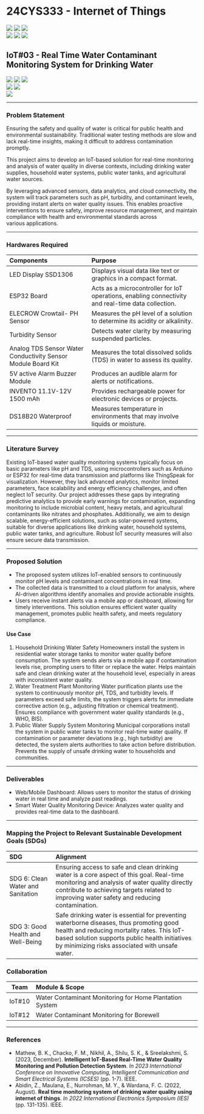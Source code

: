 # 24CYS333 - Internet of Things
![](https://img.shields.io/badge/Batch-22CYS-lightgreen) ![](https://img.shields.io/badge/UG-blue) ![](https://img.shields.io/badge/Subject-IoT-blue)
<br/>
![](https://img.shields.io/badge/Lecture-2-orange) ![](https://img.shields.io/badge/Practical-3-orange) ![](https://img.shields.io/badge/Credits-3-orange) <br/>

## IoT#03 - Real Time Water Contaminant Monitoring System for Drinking Water

![](https://img.shields.io/badge/Member-Agil_Prasanna_P-gold)  ![](https://img.shields.io/badge/Member-Amal_Ritessh_A_P-gold)  ![](https://img.shields.io/badge/Member-Ananth_R-gold) <br/> 
![](https://img.shields.io/badge/SDG-6-darkgreen) ![](https://img.shields.io/badge/SDG-3-darkgreen) <br/>
![](https://img.shields.io/badge/Reviewed-16th_Feb_2025-brown) 

---
### Problem Statement
 Ensuring the safety and quality of water is critical for public health and environmental sustainability. Traditional water testing methods are slow and lack real-time insights, making it difficult to address contamination promptly.

 This project aims to develop an IoT-based solution for real-time monitoring and analysis of water quality in diverse contexts, including drinking water supplies, household water systems, public water tanks, and agricultural water sources.

 By leveraging advanced sensors, data analytics, and cloud connectivity, the system will track parameters such as pH, turbidity, and contaminant levels, providing instant alerts on water quality issues. This enables proactive interventions to ensure safety, improve resource management, and maintain compliance with health and environmental standards across various applications.

---
 ### Hardwares Required

| Components               | Purpose                                                                                          |
|:-------------------------|:-------------------------------------------------------------------------------------------------|
| LED Display SSD1306  | Displays visual data like text or graphics in a compact format. |
| ESP32 Board              | Acts as a microcontroller for IoT operations, enabling connectivity and real-time data collection. |
| ELECROW Crowtail- PH Sensor    | Measures the pH level of a solution to determine its acidity or alkalinity. |
| Turbidity Sensor             | Detects water clarity by measuring suspended particles. |
| Analog TDS Sensor Water Conductivity Sensor Module Board Kit  | Measures the total dissolved solids (TDS) in water to assess its quality. |
| 5V active Alarm Buzzer Module    | Produces an audible alarm for alerts or notifications. |
| INVENTO 11.1V-12V 1500 mAh               | Provides rechargeable power for electronic devices or projects. |
| DS18B20 Waterproof| Measures temperature in environments that may involve liquids or moisture. |

---
 ### Literature Survey
 Existing IoT-based water quality monitoring systems typically focus on basic parameters like pH and TDS, using microcontrollers such as Arduino or ESP32 for real-time data transmission and platforms like ThingSpeak for visualization. However, they lack advanced analytics, monitor limited parameters, face scalability and energy efficiency challenges, and often neglect IoT security. Our project addresses these gaps by integrating predictive analytics to provide early warnings for contamination, expanding monitoring to include microbial content, heavy metals, and agricultural contaminants like nitrates and phosphates. Additionally, we aim to design scalable, energy-efficient solutions, such as solar-powered systems, suitable for diverse applications like drinking water, household systems, public water tanks, and agriculture. Robust IoT security measures will also ensure secure data transmission.

---
 ### Proposed Solution
- The proposed system utilizes IoT-enabled sensors to continuously monitor pH levels
and contaminant concentrations in real time.
- The collected data is transmitted to a cloud platform for analysis, where AI-driven
algorithms identify anomalies and provide actionable insights.
- Users receive instant alerts via a mobile app or dashboard, allowing for timely
interventions. This solution ensures efficient water quality management, promotes
public health safety, and meets regulatory compliance.

#### Use Case
1. Household Drinking Water Safety Homeowners install the system in residential water
 storage tanks to monitor water quality before consumption. The system sends alerts
 via a mobile app if contamination levels rise, prompting users to filter or replace the
 water. Helps maintain safe and clean drinking water at the household level,
 especially in areas with inconsistent water quality.
2. Water Treatment Plant Monitoring Water purification plants use the system to
 continuously monitor pH, TDS, and turbidity levels. If parameters exceed safe limits,
 the system triggers alerts for immediate corrective action (e.g., adjusting filtration or
 chemical treatment). Ensures compliance with government water quality standards
 (e.g., WHO, BIS).
3. Public Water Supply System Monitoring Municipal corporations install the system in
 public water tanks to monitor real-time water quality. If contamination or parameter
 deviations (e.g., high turbidity) are detected, the system alerts authorities to take
 action before distribution. Prevents the supply of unsafe drinking water to
 households and communities.
---
### Deliverables
- Web/Mobile Dashboard: Allows users to monitor the status of drinking water in real time and analyze past readings.
- Smart Water Quality Monitoring Device: Analyzes water quality and provides real-time data to the dashboard.

---
 ### Mapping the Project to Relevant Sustainable Development Goals (SDGs) 

| SDG | Alignment |
|:-----------------------------------------|:----------------------------------------------------------------------------------------------------------------------------------------------------------|
| SDG 6: Clean Water and Sanitation | Ensuring access to safe and clean drinking water is a core aspect of this goal. Real-time monitoring and analysis of water quality directly contribute to achieving targets related to improving water safety and reducing contamination. |
| SDG 3: Good Health and Well-Being | Safe drinking water is essential for preventing waterborne diseases, thus promoting good health and reducing mortality rates. This IoT-based solution supports public health initiatives by minimizing risks associated with unsafe water. |

### Collaboration 
| Team | Module & Scope |
|:----:|:---------------|
| IoT#10 | Water Contaminant Monitoring for Home Plantation System | 
| IoT#12 | Water Contaminant Monitoring for Borewell |

---
 ### References
 - Mathew, B. K., Chacko, F. M., Nikhil, A., Shilu, S. K., & Sreelakshmi, S. (2023, December). **Intelligent IoT-Based Real-Time Water Quality Monitoring and Pollution Detection System**. _In 2023 International Conference on Innovative Computing, Intelligent Communication and Smart Electrical Systems (ICSES)_ (pp. 1-7). IEEE.
- Abidin, Z., Maulana, E., Nurrohman, M. Y., & Wardana, F. C. (2022, August). **Real time monitoring system of drinking water quality using internet of things**. _In 2022 International Electronics Symposium (IES)_ (pp. 131-135). IEEE. 
